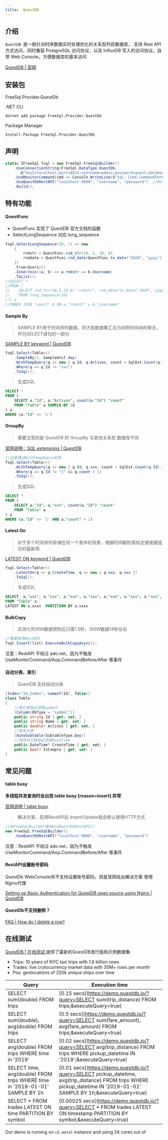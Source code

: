```yaml
---
title:  QuestDB
---
```


## 介绍

`QuestDB `是一款针对时序数据实时处理优化的关系型列存数据库， 支持 Rest API 方式访问，同时兼容 PostgreSQL 访问协议，以及 InfluxDB 写入的访问协议。自带 Web Console，方便数据库的基本访问

[QuestDB | 官网 ](https://questdb.io/)

## 安装包

FreeSql.Provider.QuestDb

.NET CLI

```bash
dotnet add package FreeSql.Provider.QuestDb
```

Package Manager

```bash
Install-Package FreeSql.Provider.QuestDb
```

## 声明

```csharp
static IFreeSql fsql = new FreeSql.FreeSqlBuilder()
    .UseConnectionString(FreeSql.DataType.QuestDb,
       @"host=localhost;port=8812;username=admin;password=quest;database=qdb;ServerCompatibilityMode=NoTypeLoading;")  //连接字符串
    .UseMonitorCommand(cmd => Console.WriteLine($"Sql：{cmd.CommandText}")) 
    .UseQuestDbRestAPI("localhost:9000", "username", "password")  //RestAPI，建议开启
    .Build();
```

## 特有功能

#### QuestFunc

- QuestFunc 实现了 QuestDB 官方文档的函数
- SelectLongSequence 对应 long_sequence

```csharp
fsql.SelectLongSequence(10, () => new
    {
        rndstr = QuestFunc.rnd_str(10, 5, 10, 0),
        rnddate = QuestFunc.rnd_date(QuestFunc.to_date("2020", "yyyy"), QuestFunc.to_date("2023", "yyyy"))
    })
    .From<User1>()
    .InnerJoin((a, b) => a.rndstr == b.Username)
    .ToList();
//SELECT *
//FROM (
//    SELECT rnd_str(10,5,10,0) "rndstr", rnd_date(to_date('2020','yyyy'),to_date('2023','yyyy'),0) "rnddate"
//    FROM long_sequence(10)
//) a
//INNER JOIN "user1" b ON a."rndstr" = b."username"
```

#### Sample By

> SAMPLE BY用于时间序列数据，将大型数据集汇总为同质时间块的聚合，作为SELECT语句的一部分

[SAMPLE BY keyword | QuestDB](https://questdb.io/docs/reference/sql/sample-by/)

```csharp
fsql.Select<Table>()
    .SampleBy(1, SampleUnit.day)
    .WithTempQuery(q => new { q.Id, q.Activos, count = SqlExt.Count(q.Id).ToValue() })
    .Where(q => q.Id != "xxx")
    .ToSql();
```

> 生成SQL

```sql
SELECT *
FROM (
    SELECT a."Id", a."Activos", count(a."Id") "count"
    FROM "Table" a SAMPLE BY 1d
) a
WHERE (a."Id" <> '1')
```

#### GroupBy

> 需要注意的是 QuestDB 的 GroupBy 与其他关系型 数据库不同

[官网说明：SQL extensions | QuestDB](https://questdb.io/docs/concept/sql-extensions/#group-by-is-optional)

```csharp
//这里通过WithTempQuery实现
fsql.Select<Table>()
    .WithTempQuery(q => new { q.Id, q.xxx, count = SqlExt.Count(q.Id).ToValue() })
    .Where(q => q.Id != "1" && q.count > 1)
    .ToSql();
```

> 生成SQL

```sql
SELECT *
FROM (
    SELECT a."Id", a."xxx", count(a."Id") "count"
    FROM "Table" a
) a
WHERE (a."Id" <> '1' AND a."count" > 1)
```

#### Latest On

> 对于多个时间序列存储在同一个表中的场景，根据时间戳检索给定键或键组合的最新项

[LATEST ON keyword | QuestDB](https://questdb.io/docs/reference/sql/latest-on/)

```csharp
fsql.Select<Table>()
    .LatestOn(q => q.CreateTime, q => new { q.xxx, q.xxx })
    .ToSql();
```

> 生成SQL

```sql
SELECT  a."xxx", a."xxx", a."xxx", a."xxx", a."xxx", a."xxx", a."xxx", a."xxx", a."xxx"
FROM "Table" a
LATEST ON a.xxxx  PARTITION BY a.xxxx 
```

#### BulkCopy

> 实测七列10W数据预热后只需1.5秒，100W数据14秒左右

```csharp
//需要启用RestAPI
fsql.Insert(list).ExecuteBulkCopyAsync();
```

注意：RestAPI 不经过 ado.net，因为不触发 UseMonitorCommand/Aop.CommandBefore/After 等事件

#### 自动分表、索引

> QuestDB 支持自动分表

```csharp
[Index("Id_Index", nameof(Id), false)]
class Table
{
    //索引类型必须是symbol
    [Column(DbType = "symbol")] 
    public string Id { get; set; }
    public string Name { get; set; }
    public double? Activos { get; set; }
    //按天分表 
    [AutoSubtable(SubtableType.Day)] 
    //特性标记类型必须是DateTime
    public DateTime? CreateTime { get; set; }
    public bool? IsCompra { get; set; }
}
```

## 常见问题

####  table busy

**多线程并发查询时会出现 table busy [reason=insert] 异常**

[官网说明 | table busy  ](https://questdb.io/docs/troubleshooting/faq/#why-do-i-get-table-busy-error-messages-when-inserting-data-over-postgresql-wire-protocol)

> 解决方案，启用RestAPI后 Insert/Update就会默认使用HTTP方式

```csharp
//在FreeSqlBuilder增加UseQuestDbRestAPI()
new FreeSql.FreeSqlBuilder()
    .UseQuestDbRestAPI("localhost:9000", "username", "password") 
```

注意：RestAPI 不经过 ado.net，因为不触发 UseMonitorCommand/Aop.CommandBefore/After 等事件

#### RestAPI设置账号密码

QuestDb WebConsole并不支持设置账号密码，但是官网给出解决方案 使用Nginx代理

[Setting up Basic Authentication for QuestDB open source using Nginx | QuestDB](https://questdb.io/blog/2022/08/05/setting-basic-auth-nginx/#introduction)

#### QuestDb不支持删除？

[FAQ | How do I delete a row?](https://questdb.io/docs/troubleshooting/faq/#how-do-i-delete-a-row)

## 在线测试

[QuestDB | 在线测试 ](https://demo.questdb.io/) 提供了最新的QuestDB发行版和示例数据集:

- Trips: 10 years of NYC taxi trips with 1.6 billion rows
- Trades: live crytocurrency market data with 30M+ rows per month
- Pos: geolocations of 250k unique ships over time

| Query                                                        | Execution time                                               |
| ------------------------------------------------------------ | ------------------------------------------------------------ |
| SELECT sum(double) FROM trips                                | [0.15 secs](https://demo.questdb.io/?query=SELECT sum(trip_distance) FROM trips;&executeQuery=true) |
| SELECT sum(double), avg(double) FROM trips                   | [0.5 secs](https://demo.questdb.io/?query=SELECT sum(fare_amount), avg(fare_amount) FROM trips;&executeQuery=true) |
| SELECT avg(double) FROM trips WHERE time in '2019'           | [0.02 secs](https://demo.questdb.io/?query=SELECT avg(trip_distance) FROM trips WHERE pickup_datetime IN '2019';&executeQuery=true) |
| SELECT time, avg(double) FROM trips WHERE time in '2019-01-01' SAMPLE BY 1h | [0.01 secs](https://demo.questdb.io/?query=SELECT pickup_datetime, avg(trip_distance) FROM trips WHERE pickup_datetime IN '2019-01-01' SAMPLE BY 1h;&executeQuery=true) |
| SELECT * FROM trades LATEST ON time PARTITION BY symbol      | [0.00025 secs](https://demo.questdb.io/?query=SELECT * FROM trades LATEST ON timestamp PARTITION BY symbol;&executeQuery=true) |

Our demo is running on `c5.metal` instance and using 24 cores out of 
